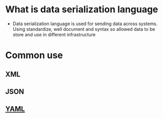 # What is data serialization language
- Data serialization language is used for sending data across systems. Using standardize, well document and syntax so allowed data to be store and use in different infrastructure
# Common use
## XML
## JSON
## [YAML](YAML.md)
